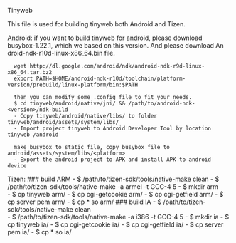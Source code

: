 Tinyweb

This file is used for building tinyweb both Android and Tizen.

Android:
      if you want to build tinyweb for android, please download busybox-1.22.1, which we based on this version. And please download An  droid-ndk-r10d-linux-x86_64.bin file.
      
      wget http://dl.google.com/android/ndk/android-ndk-r9d-linux-x86_64.tar.bz2
      export PATH=$HOME/android-ndk-r10d/toolchain/platform-version/prebuild/linux-platform/bin:$PATH
      
      then you can modify some .config file to fit your needs.
      $ cd tinyweb/android/native/jni/ && /path/to/android-ndk-<version>/ndk-build
      -	Copy tinyweb/android/native/libs/ to folder tinyweb/android/assets/system/libs/
      -	Import project tinyweb to Android Developer Tool by location tinyweb /android
     
      make busybox to static file, copy busybox file to android/assets/system/libs/<platform>
      -	Export the android project to APK and install APK to android device

Tizen:
     ### build ARM 
     -  $ /path/to/tizen-sdk/tools/native-make clean 
     -  $ /path/to/tizen-sdk/tools/native-make -a armel -t GCC-4 5 
     -  $ mkdir arm  
     -  $ cp tinyweb arm/ 
     -  $ cp cgi-getcookie arm/ 
     -  $ cp cgi-getfield arm/ 
     -  $ cp server pem arm/ 
     -  $ cp * so arm/ 
     ### build IA 
     -  $ /path/to/tizen-sdk/tools/native-make clean      
     -  $ /path/to/tizen-sdk/tools/native-make -a i386 -t GCC-4 5 
     -  $ mkdir ia 
     -  $ cp tinyweb ia/ 
     -  $ cp cgi-getcookie ia/ 
     -  $ cp cgi-getfield ia/ 
     -  $ cp server pem ia/ 
     -  $ cp * so ia/ 
